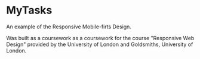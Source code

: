 # MyTasks
An example of the Responsive Mobile-firts Design.

Was built as a coursework as a coursework for the course "Responsive Web Design" provided by the University of London and Goldsmiths, University of London.

